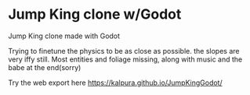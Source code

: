 # Jump King clone w/Godot
Jump King clone made with Godot

Trying to finetune the physics to be as close as possible. the slopes are very iffy still.
Most entities and foliage missing, along with music and the babe at the end(sorry)

Try the web export here https://kalpura.github.io/JumpKingGodot/
